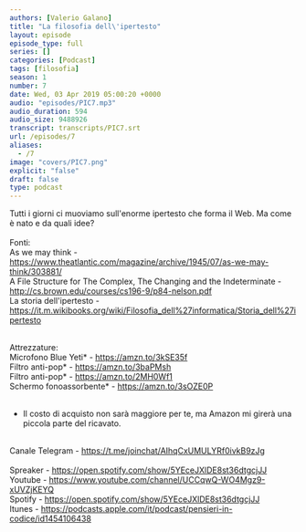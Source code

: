 ```yaml
---
authors: [Valerio Galano]
title: "La filosofia dell\'ipertesto"
layout: episode
episode_type: full
series: []
categories: [Podcast]
tags: [filosofia]
season: 1
number: 7
date: Wed, 03 Apr 2019 05:00:20 +0000
audio: "episodes/PIC7.mp3"
audio_duration: 594
audio_size: 9488926
transcript: transcripts/PIC7.srt
url: /episodes/7
aliases: 
  - /7
image: "covers/PIC7.png"
explicit: "false"
draft: false
type: podcast
---
```

Tutti i giorni ci muoviamo sull'enorme ipertesto che forma il Web. Ma come è nato e da quali idee?<br />
<br />
Fonti:<br />
As we may think - <a href="https://www.theatlantic.com/magazine/archive/1945/07/as-we-may-think/303881/" rel="noopener">https://www.theatlantic.com/magazine/archive/1945/07/as-we-may-think/303881/</a> <br />
A File Structure for The Complex, The Changing and the Indeterminate - <a href="http://cs.brown.edu/courses/cs196-9/p84-nelson.pdf" rel="noopener">http://cs.brown.edu/courses/cs196-9/p84-nelson.pdf</a> <br />
La storia dell'ipertesto - <a href="https://it.m.wikibooks.org/wiki/Filosofia_dell%27informatica/Storia_dell%27ipertesto" rel="noopener">https://it.m.wikibooks.org/wiki/Filosofia_dell%27informatica/Storia_dell%27ipertesto</a> <br />
<br />




Attrezzature:<br />
Microfono Blue Yeti* - <a href="https://amzn.to/3kSE35f" rel="noopener">https://amzn.to/3kSE35f</a>  <br />
Filtro anti-pop* - <a href="https://amzn.to/3baPMsh" rel="noopener">https://amzn.to/3baPMsh</a>  <br />
Filtro anti-pop* - <a href="https://amzn.to/2MH0Wf1" rel="noopener">https://amzn.to/2MH0Wf1</a>  <br />
Schermo fonoassorbente* - <a href="https://amzn.to/3sOZE0P" rel="noopener">https://amzn.to/3sOZE0P</a>  <br />
<br />
* Il costo di acquisto non sarà maggiore per te, ma Amazon mi girerà una piccola parte del ricavato. <br />
<br />
Canale Telegram - <a href="https://t.me/joinchat/AIhqCxUMULYRf0ivkB9zJg" rel="noopener">https://t.me/joinchat/AIhqCxUMULYRf0ivkB9zJg</a> <br />
<br />
Spreaker - <a href="https://open.spotify.com/show/5YEceJXlDE8st36dtgcjJJ" rel="noopener">https://open.spotify.com/show/5YEceJXlDE8st36dtgcjJJ</a> <br />
Youtube - <a href="https://www.youtube.com/channel/UCCqwQ-WO4Mgz9-xUVZjKEYQ" rel="noopener">https://www.youtube.com/channel/UCCqwQ-WO4Mgz9-xUVZjKEYQ</a> <br />
Spotify - <a href="https://open.spotify.com/show/5YEceJXlDE8st36dtgcjJJ" rel="noopener">https://open.spotify.com/show/5YEceJXlDE8st36dtgcjJJ</a> <br />
Itunes - <a href="https://podcasts.apple.com/it/podcast/pensieri-in-codice/id1454106438" rel="noopener">https://podcasts.apple.com/it/podcast/pensieri-in-codice/id1454106438</a> <br />
<br />






